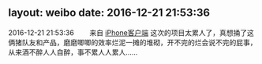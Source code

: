 layout: weibo
date: 2016-12-21 21:53:36
---
<meta name="referrer" content="no-referrer" />

2016-12-21 21:53:36  &nbsp;&nbsp;&nbsp;&nbsp;&nbsp;&nbsp; 来自 <a href="http://app.weibo.com/t/feed/9ksdit" rel="nofollow">iPhone客户端</a>
这次的项目太累人了，真想捅了这俩猪队友和产品，磨磨唧唧的效率烂泥一摊的堆砌，开不完的烂会说不完的屁事，从来酒不醉人人自醉，事不累人人累人…… ​​​
